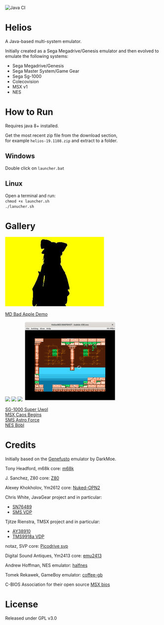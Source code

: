 ![Java CI](https://github.com/fedex81/helios/workflows/Java%20CI/badge.svg)

# Helios

A Java-based multi-system emulator.

Initially created as a Sega Megadrive/Genesis emulator and then evolved to emulate
the following systems:
- Sega Megadrive/Genesis
- Sega Master System/Game Gear
- Sega Sg-1000
- Colecovision
- MSX v1
- NES

# How to Run
Requires java 8+ installed.

Get the most recent zip file from the download section,  
for example `helios-19.1108.zip` and extract to a folder.

## Windows
Double click on `launcher.bat`

## Linux
Open a terminal and run:  
`chmod +x launcher.sh`  
`./lanucher.sh`

# Gallery

![](res/site/bad_apple.gif)

[MD Bad Apple Demo](http://www.pouet.net/prod.php?which=60780)

<img src="res/site/super_uwol.png" width="300">    <img src="res/site/astro_force.png" width="300">    <img src="res/site/caos_begins.png" width="300">   <img src="res/site/bobl.png" width="300">

[SG-1000 Super Uwol](http://www.mojontwins.com/juegos_mojonos/super-uwol-sg-1000)  
[MSX Caos Begins](http://msxdev.msxblue.com/?page_id=305)    
[SMS Astro Force](http://www.smspower.org/Homebrew/AstroForce-SMS)     
[NES Böbl](http://forums.nesdev.com/viewtopic.php?f=35&t=19718)




# Credits

Initially based on the [Genefusto](https://github.com/DarkMoe/genefusto) emulator by DarkMoe.

Tony Headford, m68k core: [m68k](https://github.com/tonyheadford/m68k)

J. Sanchez, Z80 core: [Z80](https://github.com/jsanchezv/Z80Core)

Alexey Khokholov, Ym2612 core: [Nuked-OPN2](https://github.com/nukeykt/Nuked-OPN2)

Chris White, JavaGear project and in particular:
- [SN76489](http://javagear.sourceforge.net/source-repository.html)
- [SMS VDP](http://javagear.sourceforge.net/source-repository.html)

Tjitze Rienstra, TMSX project and in particular:
- [AY38910](https://github.com/tjitze/TMSX)
- [TMS9918a VDP](https://github.com/tjitze/TMSX)

notaz, SVP core: [Picodrive svp](https://notaz.gp2x.de/svp.php)

Digital Sound Antiques, Ym2413 core: [emu2413](https://github.com/digital-sound-antiques/emu2413)

Andrew Hoffman, NES emulator: [halfnes](https://github.com/andrew-hoffman/halfnes)

Tomek Rekawek, GameBoy emulator: [coffee-gb](https://github.com/trekawek/coffee-gb)

C-BIOS Association for their open source [MSX bios](http://cbios.sourceforge.net/)

# License
Released under GPL v3.0
